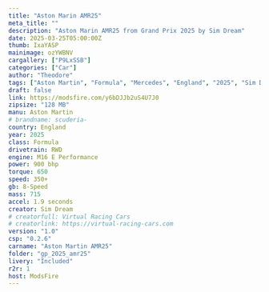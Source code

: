 ```yaml
---
title: "Aston Marin AMR25"
meta_title: ""
description: "Aston Marin AMR25 from Grand Prix 2025 by Sim Dream"
date: 2025-03-25T05:00:00Z
thumb: IxaYASP
mainimage: ozYWBNV
cargallery: ["P9LxSSB"]
categories: ["Car"]
author: "Theodore"
tags: ["Aston Martin", "Formula", "Mercedes", "England", "2025", "Sim Dream", "F1", "F1 2025"]
draft: false
link: https://modsfire.com/y6bDJJb2uS4U7J0
zipsize: "128 MB"
manu: Aston Martin
# brandname: scuderia-
country: England
year: 2025
class: Formula
drivetrain: RWD
engine: M16 E Performance
power: 900 bhp
torque: 650
speed: 350+
gb: 8-Speed
mass: 715
accel: 1.9 seconds
creator: Sim Dream
# creatorfull: Virtual Racing Cars
# creatorlink: https://virtual-racing-cars.com
version: "1.0"
csp: "0.2.6"
carname: "Aston Martin AMR25"
folder: "gp_2025_amr25"
livery: "Included"
r2r: 1
host: ModsFire
---
```

